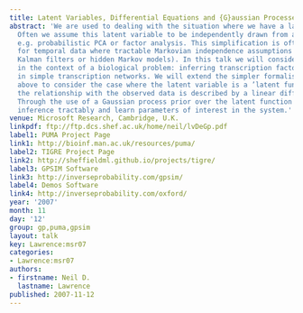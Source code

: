 ```yaml
---
title: Latent Variables, Differential Equations and {G}aussian Processes
abstract: 'We are used to dealing with the situation where we have a latent variable.
  Often we assume this latent variable to be independently drawn from a distribution,
  e.g. probabilistic PCA or factor analysis. This simplification is often extended
  for temporal data where tractable Markovian independence assumptions are used (e.g.
  Kalman filters or hidden Markov models). In this talk we will consider such models
  in the context of a biological problem: inferring transcription factor activities
  in simple transcription networks. We will extend the simpler formalisms described
  above to consider the case where the latent variable is a ’latent function’ and
  the relationship with the observed data is described by a linear differential equation.
  Through the use of a Gaussian process prior over the latent function we can perform
  inference tractably and learn parameters of interest in the system.'
venue: Microsoft Research, Cambridge, U.K.
linkpdf: ftp://ftp.dcs.shef.ac.uk/home/neil/lvDeGp.pdf
label1: PUMA Project Page
link1: http://bioinf.man.ac.uk/resources/puma/
label2: TIGRE Project Page
link2: http://sheffieldml.github.io/projects/tigre/
label3: GPSIM Software
link3: http://inverseprobability.com/gpsim/
label4: Demos Software
link4: http://inverseprobability.com/oxford/
year: '2007'
month: 11
day: '12'
group: gp,puma,gpsim
layout: talk
key: Lawrence:msr07
categories:
- Lawrence:msr07
authors:
- firstname: Neil D.
  lastname: Lawrence
published: 2007-11-12
---
```


